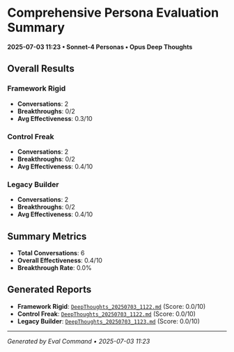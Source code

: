 # Comprehensive Persona Evaluation Summary
**2025-07-03 11:23 • Sonnet-4 Personas • Opus Deep Thoughts**

## Overall Results

### Framework Rigid
- **Conversations**: 2
- **Breakthroughs**: 0/2
- **Avg Effectiveness**: 0.3/10

### Control Freak
- **Conversations**: 2
- **Breakthroughs**: 0/2
- **Avg Effectiveness**: 0.4/10

### Legacy Builder
- **Conversations**: 2
- **Breakthroughs**: 0/2
- **Avg Effectiveness**: 0.4/10

## Summary Metrics
- **Total Conversations**: 6
- **Overall Effectiveness**: 0.4/10
- **Breakthrough Rate**: 0.0%

## Generated Reports
- **Framework Rigid**: [`DeepThoughts_20250703_1122.md`](docs/prototype/DeepThoughts/DeepThoughts_20250703_1122.md) (Score: 0.0/10)
- **Control Freak**: [`DeepThoughts_20250703_1122.md`](docs/prototype/DeepThoughts/DeepThoughts_20250703_1122.md) (Score: 0.0/10)
- **Legacy Builder**: [`DeepThoughts_20250703_1123.md`](docs/prototype/DeepThoughts/DeepThoughts_20250703_1123.md) (Score: 0.0/10)

---
*Generated by Eval Command • 2025-07-03 11:23*
